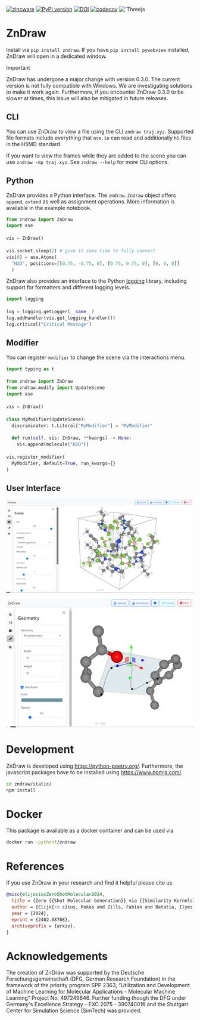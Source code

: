 [![zincware](https://img.shields.io/badge/Powered%20by-zincware-darkcyan)](https://github.com/zincware)
[![PyPI version](https://badge.fury.io/py/zndraw.svg)](https://badge.fury.io/py/zndraw)
[![DOI](https://img.shields.io/badge/arXiv-2402.08708-red)](https://arxiv.org/abs/2402.08708)
[![codecov](https://codecov.io/gh/zincware/ZnDraw/graph/badge.svg?token=3GPCKH1BBX)](https://codecov.io/gh/zincware/ZnDraw)
!['Threejs](https://img.shields.io/badge/threejs-black?style=for-the-badge&logo=three.js&logoColor=white)

# ZnDraw

Install via `pip install zndraw`. If you have `pip install pywebview` installed,
ZnDraw will open in a dedicated window.

> [!IMPORTANT]
> ZnDraw has undergone a major change with version 0.3.0. The current version is not fully compatible with Windows. We are investigating solutions to make it work again. Furthermore, if you encounter ZnDraw 0.3.0 to be slower at times, this issue will also be mitigated in future releases.

## CLI

You can use ZnDraw to view a file using the CLI `zndraw traj.xyz`. Supported
file formats include everything that `ase.io` can read and additionally `h5`
files in the H5MD standard.

If you want to view the frames while they are added to the scene you can use
`zndraw -mp traj.xyz`. See `zndraw --help` for more CLI options.

## Python

ZnDraw provides a Python interface. The `zndraw.ZnDraw` object offers `append`,
`extend` as well as assignment operations. More information is available in the
example notebook.

```python
from zndraw import ZnDraw
import ase

vis = ZnDraw()

vis.socket.sleep(2) # give it some time to fully connect
vis[0] = ase.Atoms(
  "H2O", positions=[[0.75, -0.75, 0], [0.75, 0.75, 0], [0, 0, 0]]
  )
```

ZnDraw also provides an interface to the Python
[logging](https://docs.python.org/3/library/logging.html) library, including
support for formatters and different logging levels.

```python
import logging

log = logging.getLogger(__name__)
log.addHandler(vis.get_logging_handler())
log.critical("Critical Message")
```

## Modifier

You can register `modifier` to change the scene via the interactions menu.

```python
import typing as t

from zndraw import ZnDraw
from zndraw.modify import UpdateScene
import ase

vis = ZnDraw()

class MyModifier(UpdateScene):
  discriminator: t.Literal["MyModifier"] = "MyModifier"

  def run(self, vis: ZnDraw, **kwargs) -> None:
    vis.append(molecule("H2O"))

vis.register_modifier(
  MyModifier, default=True, run_kwargs={}
)
```

## User Interface

![ZnDraw UI](https://raw.githubusercontent.com/zincware/ZnDraw/main/misc/zndraw_ui.png "ZnDraw UI")

![ZnDraw UI3](https://raw.githubusercontent.com/zincware/ZnDraw/main/misc/zndraw_draw.png "ZnDraw UI3")

# Development

ZnDraw is developed using https://python-poetry.org/. Furthermore, the
javascript packages have to be installed using https://www.npmjs.com/.

```bash
cd zndraw/static/
npm install
```

# Docker

This package is available as a docker container and can be used via

```bash
docker run -pythonf/zndraw
```

# References

If you use ZnDraw in your research and find it helpful please cite us.

```bibtex
@misc{elijosiusZeroShotMolecular2024,
  title = {Zero {{Shot Molecular Generation}} via {{Similarity Kernels}}},
  author = {Elijo{\v s}ius, Rokas and Zills, Fabian and Batatia, Ilyes and Norwood, Sam Walton and Kov{\'a}cs, D{\'a}vid P{\'e}ter and Holm, Christian and Cs{\'a}nyi, G{\'a}bor},
  year = {2024},
  eprint = {2402.08708},
  archiveprefix = {arxiv},
}
```

# Acknowledgements

The creation of ZnDraw was supported by the Deutsche Forschungsgemeinschaft (DFG, German Research Foundation) in the framework of the priority program SPP 2363, “Utilization and Development of Machine Learning for Molecular Applications - Molecular Machine Learning” Project No. 497249646. Further funding though the DFG under Germany's Excellence Strategy - EXC 2075 - 390740016 and the Stuttgart Center for Simulation Science (SimTech) was provided.
